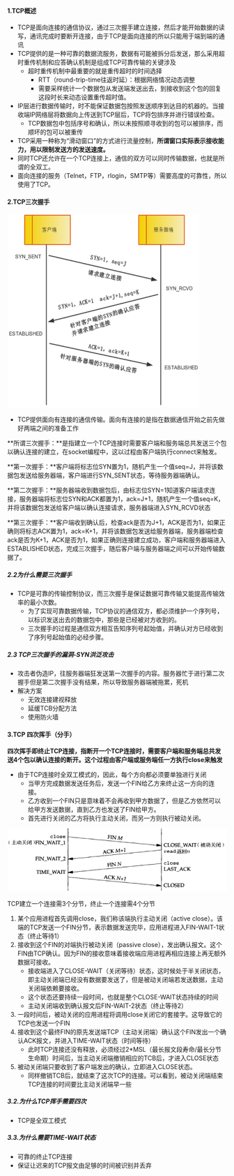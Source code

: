 #### 1.TCP概述

- TCP是面向连接的通信协议，通过三次握手建立连接，然后才能开始数据的读写，通讯完成时要断开连接，由于TCP是面向连接的所以只能用于端到端的通讯
- TCP提供的是一种可靠的数据流服务，数据有可能被拆分后发送，那么采用超时重传机制和应答确认机制是组成TCP可靠传输的关键涉及
  - 超时重传机制中最重要的就是重传超时的时间选择
    - RTT（round-trip-time往返时延）：根据网络情况动态调整
    - 需要采样统计一个数据包从发送端发送出去，到接收到这个包的回复这段时长来动态设置重传超时值。
- IP层进行数据传输时，时不能保证数据包按照发送顺序到达目的机器的。当接收端IP网络层将数据向上传送到TCP层后，TCP将包排序并进行错误检查。
  - TCP数据包中包括序号和确认，所以未按照顺寻收到的包可以被排序，而顺坏的包可以被重传
- TCP采用一种称为“滑动窗口”的方式进行流量控制，**所谓窗口实际表示接收能力，用以限制发送方的发送速度。**
- 同时TCP还允许在一个TCP连接上，通信的双方可以同时传输数据，也就是所谓的全双工。
- 面向连接的服务（Telnet，FTP，rlogin，SMTP等）需要高度的可靠性，所以使用了TCP。

#### 2.TCP三次握手

<img src=".\res2\1.TCP三次握手.png" alt="1.TCP三次握手" style="zoom:70%;" />

- TCP提供面向有连接的通信传输。面向有连接的是指在数据通信开始之前先做好两端之间的准备工作

**所谓三次握手：**是指建立一个TCP连接时需要客户端和服务端总共发送三个包以确认连接的建立，在socket编程中，这以过程由客户端执行connect来触发。

**第一次握手：**客户端将标志位SYN置为1，随机产生一个值seq=J，并将该数据包发送给服务器端，客户端进行SYN_SENT状态，等待服务器端确认。

**第二次握手：**服务器端收到数据包后，由标志位SYN=1知道客户端请求连接，服务器端将标志位SYN和ACK都置为1，ack=J+1，随机产生一个值seq=K，并将该数据包发送给客户端以确认连接请求，服务器端进入SYN_RCVD状态

**第三次握手：**客户端收到确认后，检查ack是否为J+1，ACK是否为1，如果正确则将标志ACK置为1，ack=K+1，并将该数据包发送给服务器端，服务器端检查ack是否为K+1，ACK是否为1，如果正确则连接建立成功，客户端和服务器端进入ESTABLISHED状态，完成三次握手，随后客户端与服务器端之间可以开始传输数据了。

##### 2.2为什么需要三次握手

- TCP是可靠的传输控制协议，而三次握手是保证数据可靠传输又能提高传输效率的最小次数。
  - 为了实现可靠数据传输，TCP协议的通信双方，都必须维护一个序列号，以标识发送出去的数据包中，那些是已经被对方收到的。
  - 三次握手的过程是通信双方相互告知序列号起始值，并确认对方已经收到了序列号起始值的必经步骤。

##### 2.3 TCP三次握手的漏洞-SYN洪泛攻击

- 攻击者伪造IP，往服务器端狂发送第一次握手的内容。服务器忙于进行第二次握手但是第二次握手没有结果，所以导致服务器端被拖累，死机
- 解决方案
  - 无效连接建视释放
  - 延缓TCB分配方法
  - 使用防火墙

#### 3.TCP 四次挥手（分手）

**四次挥手即终止TCP连接，指断开一个TCP连接时，需要客户端和服务端总共发送4个包以确认连接的断开。这个过程由客户端或服务端任一方执行close来触发**

- 由于TCP连接时全双工模式的，因此，每个方向都必须要单独进行关闭
  - 当甲方完成数据发送任务后，发送一个FIN给乙方来终止这一方向的连接。
  - 乙方收到一个FIN只是意味着不会再收到甲方数据了，但是乙方依然可以给甲方发送数据，直到乙方也发送了FIN给甲方。
  - 首先进行关闭的乙方将执行主动关闭，而另一方则执行被动关闭。

<img src=".\res2\2.四次挥手.png" alt="2.四次挥手" style="zoom:65%;" />

TCP建立一个连接需3个分节，终止一个连接需4个分节

1. 某个应用进程首先调用close，我们称该端执行主动关闭（active close）。该端的TCP发送一个FIN分节，表示数据发送完毕，应用进程进入FIN-WAIT-1状态（终止等待1）
2. 接收到这个FIN的对端执行被动关闭（passive close），发出确认报文。这个FIN由TCP确认。因为FIN的接收意味着接收端应用进程再相应连接上再无额外数据可接收。
   - 接收端进入了CLOSE-WAIT（关闭等待）状态，这时候处于半关闭状态，即主动关闭端已经没有数据要发送了，但是被动关闭端若发送数据，主动关闭端依赖要接收。
   - 这个状态还要持续一段时间，也就是整个CLOSE-WAIT状态持续的时间
   - 主动关闭端收到确认报文后FIN-WAIT-2状态（终止等待2）
3. 一段时间后，被动关闭的应用进程将调用close关闭它的套接字。这导致它的TCP也发送一个FIN
4. 接收到这个最终FIN的原先发送端TCP（主动关闭端）确认这个FIN发出一个确认ACK报文，并进入TIME-WAIT状态（时间等待）
   - 此时TCP连接还没有释放，必须经过2*MSL（最长报文段寿命/最长分节生命期）时间后，当主动关闭端撤销相应的TCB后，才进入CLOSE状态
5. 被动关闭端只要收到了客户端发出的确认，立即进入CLOSE状态。
   - 同样撤销TCB后，就结束了这次TCP的连接。可以看到，被动关闭端结束TCP连接的时间要比主动关闭端早一些

##### 3.2.为什么TCP挥手需要四次

- TCP是全双工模式

##### 3.3.为什么需要TIME-WAIT状态

- 可靠的终止TCP连接
- 保证让迟来的TCP报文由足够的时间被识别并丢弃



























